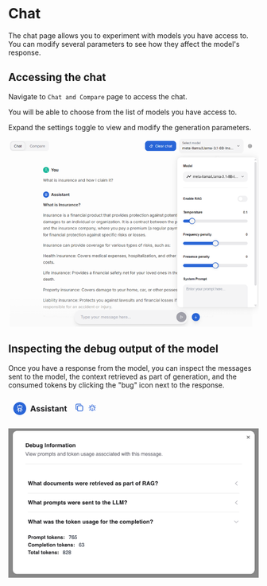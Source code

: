 ```{tags} AMD AI Workbench, chat
```
<!--
Copyright © Advanced Micro Devices, Inc., or its affiliates.

SPDX-License-Identifier: MIT
-->

# Chat

The chat page allows you to experiment with models you have access to. You can modify several parameters to see how they affect the model's response.

## Accessing the chat

Navigate to `Chat and Compare` page to access the chat.

You will be able to choose from the list of models you have access to.

Expand the settings toggle to view and modify the generation parameters.

![Chat](../../core-img/inference/chat.png)

## Inspecting the debug output of the model

Once you have a response from the model, you can inspect the messages sent to the model, the context retrieved as part of generation, and the consumed tokens by clicking the "bug" icon next to the response.

![Debug icon](../../core-img/inference/debug-icon.png)

![Debug output](../../core-img/inference/debug-output.png)
